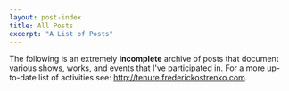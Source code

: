 ```yaml
---
layout: post-index
title: All Posts
excerpt: "A List of Posts"
---
```

The following is an extremely **incomplete** archive of posts that document various shows, works, and events that I've participated in. For a more up-to-date list of activities see: <http://tenure.frederickostrenko.com>. 
